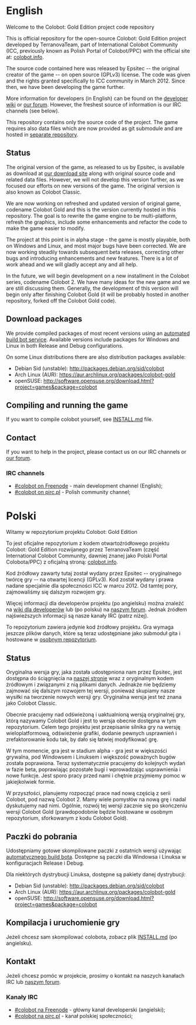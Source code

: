 # English

Welcome to the Colobot: Gold Edition project code repository

This is official repository for the open-source Colobot: Gold Edition project developed by TerranovaTeam, part of International Colobot Community (ICC, previously known as Polish Portal of Colobot/PPC) with the official site at: [colobot.info](http://colobot.info/).

The source code contained here was released by Epsitec -- the original creator of the game -- on open source (GPLv3) license. The code was given and the rights granted specifically to ICC community in March 2012. Since then, we have been developing the game further.

More information for developers (in English) can be found on the [developer wiki](http://colobot.info/wiki/dev/) or [our forum](http://colobot.info/forum/). However, the freshest source of information is our IRC channels (see below).

This repository contains only the source code of the project. The game requires also data files which are now provided as git submodule and are hosted in [separate repository](https://github.com/colobot/colobot-data).


## Status

The original version of the game, as released to us by Epsitec, is available as download at [our download site](http://colobot.info/files/) along with original source code and related data files. However, we will not develop this version further, as we focused our efforts on new versions of the game. The original version is also known as Colobot Classic.

We are now working on refreshed and updated version of original game, codename Colobot Gold and this is the version currently hosted in this repository. The goal is to rewrite the game engine to be multi-platform, refresh the graphics, include some enhancements and refactor the code to make the game easier to modify.

The project at this point is in alpha stage - the game is mostly playable, both on Windows and Linux, and most major bugs have been corrected. We are now working steadily towards subsequent beta releases, correcting other bugs and introducing enhancements and new features. There is a lot of work ahead and we will gladly accept any and all help.

In the future, we will begin development on a new installment in the Colobot series, codename Colobot 2. We have many ideas for the new game and we are still discussing them. Generally, the development of this version will begin only after finishing Colobot Gold (it will be probably hosted in another repository, forked off the Colobot Gold code).


## Download packages

We provide compiled packages of most recent versions using an [automated build bot service](http://compiled.colobot.info/). Available versions include packages for Windows and Linux in both Release and Debug configurations.

On some Linux distributions there are also distribution packages available:
 * Debian Sid (unstable): http://packages.debian.org/sid/colobot
 * Arch Linux (AUR): https://aur.archlinux.org/packages/colobot-gold
 * openSUSE: http://software.opensuse.org/download.html?project=games&package=colobot


## Compiling and running the game

If you want to compile colobot yourself, see [INSTALL.md](https://github.com/colobot/colobot/blob/master/INSTALL.md) file.


## Contact

If you want to help in the project, please contact us on our IRC channels or [our forum](http://colobot.info/forum/).

### IRC channels

* [#colobot on Freenode](irc://freenode.net#colobot) - main development channel (English);
* [#colobot on pirc.pl](irc://pirc.pl#colobot) - Polish community channel;


# Polski

Witamy w repozytorium projektu Colobot: Gold Edition

To jest oficjalne repozytorium z kodem otwartoźródłowego projektu Colobot: Gold Edition rozwijanego przez TerranovaTeam (część International Colobot Community, dawniej znanej jako Polski Portal Colobota/PPC) z oficjalną stroną: [colobot.info](http://colobot.info/).

Kod źródłowy zawarty tutaj został wydany przez Epsitec -- oryginalnego twórcę gry -- na otwartej licencji (GPLv3). Kod został wydany i prawa nadane specjalnie dla społeczności ICC w marcu 2012. Od tamtej pory, zajmowaliśmy się dalszym rozwojem gry.

Więcej informacji dla developerów projektu (po angielsku) można znaleźć na [wiki dla developerów](htt://colobot.info/wiki/dev/) lub (po polsku) na [naszym forum](http://colobot.info/forum/). Jednak źródłem najświeższych informacji są nasze kanały IRC (patrz niżej).

To repozytorium zawiera jedynie kod źródłowy projektu. Gra wymaga jeszcze plików danych, które są teraz udostępniane jako submoduł gita i hostowane w [osobnym repozytorium](https://github.com/colobot/colobot-data).


## Status

Oryginalna wersja gry, jaka została udostępniona nam przez Epsitec, jest dostępna do ściągnięcia na [naszej stronie](http://colobot.info/files/) wraz z oryginalnym kodem źródłowym i związanymi z nią plikami danych. Jednakże nie będziemy zajmować się dalszym rozwojem tej wersji, ponieważ skupiamy nasze wysiłki na tworzenie nowych wersji gry. Oryginalna wersja jest też znana jako Colobot Classic.

Obecnie pracujemy nad odświeżoną i uaktualnioną wersją oryginalnej gry, którą nazywamy Colobot Gold i jest to wersja obecnie dostępna w tym repozytorium. Celem tego projektu jest przepisanie silnika gry na wersję wieloplatformową, odświeżenie grafiki, dodanie pewnych usprawnień i zrefaktorowanie kodu tak, by dało się łatwiej modyfikować grę.

W tym momencie, gra jest w stadium alpha - gra jest w większości grywalna, pod Windowsem i Linuksem i większość poważnych bugów została poprawiona. Teraz systematycznie pracujemy do kolejnych wydań w fazie beta, poprawiając pozostałe bugi i wprowadzając usprawnienia i nowe funkcje. Jest sporo pracy przed nami i chętnie przyjmiemy pomoc w jakiejkolwiek formie.

W przyszłości, planujemy rozpocząć prace nad nową częścią z serii Colobot, pod nazwą Colobot 2. Mamy wiele pomysłów na nową grę i nadal dyskutujemy nad nimi. Ogólnie, rozwój tej wersji zacznie się po skończeniu wersji Colobot Gold (prawdopodobnie będzie hostowane w osobnym repozytorium, sforkowanym z kodu Colobot Gold).


## Paczki do pobrania

Udostępniamy gotowe skompilowane paczki z ostatnich wersji używając [automatycznego build bota](http://compiled.colobot.info/?lang=pl). Dostępne są paczki dla Windowsa i Linuksa w konfiguracjach Release i Debug.

Dla niektórych dystrybucji Linuksa, dostępne są pakiety danej dystrybucji:
 * Debian Sid (unstable): http://packages.debian.org/sid/colobot
 * Arch Linux (AUR): https://aur.archlinux.org/packages/colobot-gold
 * openSUSE: http://software.opensuse.org/download.html?project=games&package=colobot


## Kompilacja i uruchomienie gry

Jeżeli chcesz sam skompilować colobota, zobacz plik [INSTALL.md](https://github.com/colobot/colobot/blob/master/INSTALL.md) (po angielsku).


## Kontakt

Jeżeli chcesz pomóc w projekcie, prosimy o kontakt na naszych kanałach IRC lub [naszym forum](http://colobot.info/forum/).


### Kanały IRC

* [#colobot na Freenode](irc://freenode.net#colobot) - główny kanał developerski (angielski);
* [#colobot na pirc.pl](irc://pirc.pl#colobot) - kanał polskiej społeczności;
